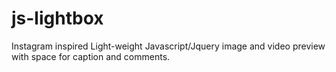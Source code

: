 # js-lightbox
Instagram inspired Light-weight Javascript/Jquery image and video preview with space for caption and comments.
